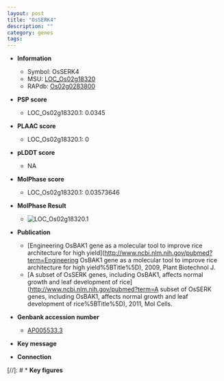 ```yaml
---
layout: post
title: "OsSERK4"
description: ""
category: genes
tags: 
---
```


* **Information**  
    + Symbol: OsSERK4  
    + MSU: [LOC_Os02g18320](http://rice.plantbiology.msu.edu/cgi-bin/ORF_infopage.cgi?orf=LOC_Os02g18320)  
    + RAPdb: [Os02g0283800](http://rapdb.dna.affrc.go.jp/viewer/gbrowse_details/irgsp1?name=Os02g0283800)  

* **PSP score**  
    + LOC_Os02g18320.1: 0.0345 

* **PLAAC score**  
    + LOC_Os02g18320.1: 0 

* **pLDDT score**
    + NA


* **MolPhase score**
    + LOC_Os02g18320.1: 0.03573646

* **MolPhase Result**
    + ![LOC_Os02g18320.1](https://304243504.github.io/Pictures/LOC_Os02g/LOC_Os02g18320.1.png)

* **Publication**  
    + [Engineering OsBAK1 gene as a molecular tool to improve rice architecture for high yield](http://www.ncbi.nlm.nih.gov/pubmed?term=Engineering OsBAK1 gene as a molecular tool to improve rice architecture for high yield%5BTitle%5D), 2009, Plant Biotechnol J.
    + [A subset of OsSERK genes, including OsBAK1, affects normal growth and leaf development of rice](http://www.ncbi.nlm.nih.gov/pubmed?term=A subset of OsSERK genes, including OsBAK1, affects normal growth and leaf development of rice%5BTitle%5D), 2011, Mol Cells.

* **Genbank accession number**  
    + [AP005533.3](http://www.ncbi.nlm.nih.gov/nuccore/AP005533.3)

* **Key message**  

* **Connection**  

[//]: # * **Key figures**  


